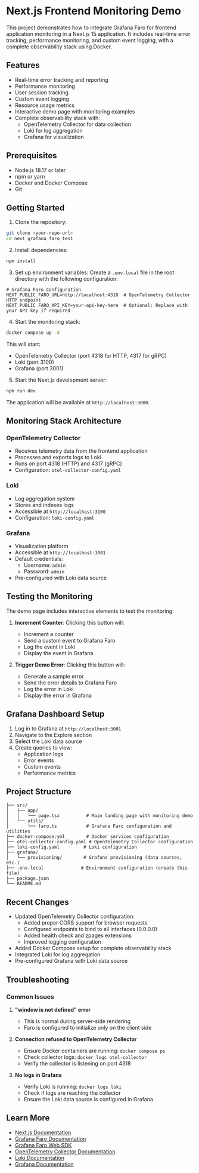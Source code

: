 # Next.js Frontend Monitoring Demo

This project demonstrates how to integrate Grafana Faro for frontend application monitoring in a Next.js 15 application. It includes real-time error tracking, performance monitoring, and custom event logging, with a complete observability stack using Docker.

## Features

- Real-time error tracking and reporting
- Performance monitoring
- User session tracking
- Custom event logging
- Resource usage metrics
- Interactive demo page with monitoring examples
- Complete observability stack with:
  - OpenTelemetry Collector for data collection
  - Loki for log aggregation
  - Grafana for visualization

## Prerequisites

- Node.js 18.17 or later
- npm or yarn
- Docker and Docker Compose
- Git

## Getting Started

1. Clone the repository:

```bash
git clone <your-repo-url>
cd next_grafana_faro_test
```

2. Install dependencies:

```bash
npm install
```

3. Set up environment variables:
   Create a `.env.local` file in the root directory with the following configuration:

```env
# Grafana Faro Configuration
NEXT_PUBLIC_FARO_URL=http://localhost:4318  # OpenTelemetry Collector HTTP endpoint
NEXT_PUBLIC_FARO_API_KEY=your-api-key-here  # Optional: Replace with your API key if required
```

4. Start the monitoring stack:

```bash
docker compose up -d
```

This will start:

- OpenTelemetry Collector (port 4318 for HTTP, 4317 for gRPC)
- Loki (port 3100)
- Grafana (port 3001)

5. Start the Next.js development server:

```bash
npm run dev
```

The application will be available at `http://localhost:3000`.

## Monitoring Stack Architecture

### OpenTelemetry Collector

- Receives telemetry data from the frontend application
- Processes and exports logs to Loki
- Runs on port 4318 (HTTP) and 4317 (gRPC)
- Configuration: `otel-collector-config.yaml`

### Loki

- Log aggregation system
- Stores and indexes logs
- Accessible at `http://localhost:3100`
- Configuration: `loki-config.yaml`

### Grafana

- Visualization platform
- Accessible at `http://localhost:3001`
- Default credentials:
  - Username: `admin`
  - Password: `admin`
- Pre-configured with Loki data source

## Testing the Monitoring

The demo page includes interactive elements to test the monitoring:

1. **Increment Counter**: Clicking this button will:

   - Increment a counter
   - Send a custom event to Grafana Faro
   - Log the event in Loki
   - Display the event in Grafana

2. **Trigger Demo Error**: Clicking this button will:
   - Generate a sample error
   - Send the error details to Grafana Faro
   - Log the error in Loki
   - Display the error in Grafana

## Grafana Dashboard Setup

1. Log in to Grafana at `http://localhost:3001`
2. Navigate to the Explore section
3. Select the Loki data source
4. Create queries to view:
   - Application logs
   - Error events
   - Custom events
   - Performance metrics

## Project Structure

```
├── src/
│   ├── app/
│   │   └── page.tsx          # Main landing page with monitoring demo
│   └── utils/
│       └── faro.ts           # Grafana Faro configuration and utilities
├── docker-compose.yml        # Docker services configuration
├── otel-collector-config.yaml # OpenTelemetry Collector configuration
├── loki-config.yaml         # Loki configuration
├── grafana/
│   └── provisioning/        # Grafana provisioning (data sources, etc.)
├── .env.local              # Environment configuration (create this file)
├── package.json
└── README.md
```

## Recent Changes

- Updated OpenTelemetry Collector configuration:
  - Added proper CORS support for browser requests
  - Configured endpoints to bind to all interfaces (0.0.0.0)
  - Added health check and zpages extensions
  - Improved logging configuration
- Added Docker Compose setup for complete observability stack
- Integrated Loki for log aggregation
- Pre-configured Grafana with Loki data source

## Troubleshooting

### Common Issues

1. **"window is not defined" error**

   - This is normal during server-side rendering
   - Faro is configured to initialize only on the client side

2. **Connection refused to OpenTelemetry Collector**

   - Ensure Docker containers are running: `docker compose ps`
   - Check collector logs: `docker logs otel-collector`
   - Verify the collector is listening on port 4318

3. **No logs in Grafana**
   - Verify Loki is running: `docker logs loki`
   - Check if logs are reaching the collector
   - Ensure the Loki data source is configured in Grafana

## Learn More

- [Next.js Documentation](https://nextjs.org/docs)
- [Grafana Faro Documentation](https://grafana.com/docs/faro/)
- [Grafana Faro Web SDK](https://grafana.com/docs/faro/latest/web-sdk/)
- [OpenTelemetry Collector Documentation](https://opentelemetry.io/docs/collector/)
- [Loki Documentation](https://grafana.com/docs/loki/latest/)
- [Grafana Documentation](https://grafana.com/docs/)
